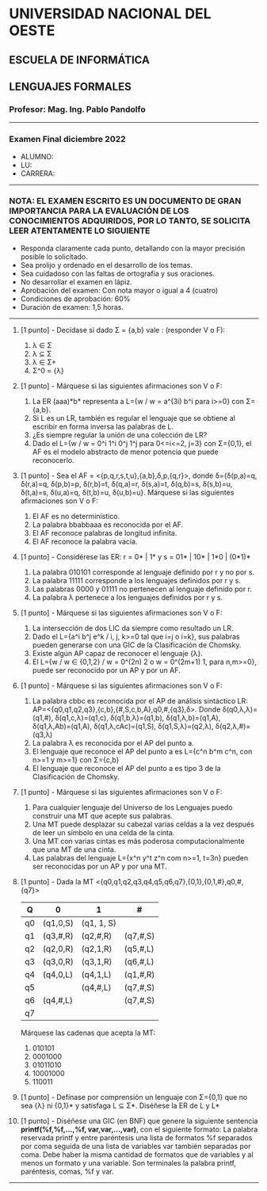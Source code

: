# UNIVERSIDAD NACIONAL DEL OESTE

## ESCUELA DE INFORMÁTICA

## LENGUAJES FORMALES

### Profesor: Mag. Ing. Pablo Pandolfo

---

### Examen Final diciembre 2022

* ALUMNO:  
* LU:
* CARRERA:

---

### NOTA: EL EXAMEN ESCRITO ES UN DOCUMENTO DE GRAN IMPORTANCIA PARA LA EVALUACIÓN DE LOS CONOCIMIENTOS ADQUIRIDOS, POR LO TANTO, SE SOLICITA LEER ATENTAMENTE LO SIGUIENTE

* Responda claramente cada punto, detallando con la mayor precisión posible lo solicitado.
* Sea prolijo y ordenado en el desarrollo de los temas.
* Sea cuidadoso con las faltas de ortografía y sus oraciones.
* No desarrollar el examen en lápiz.
* Aprobación del examen: Con nota mayor o igual a 4 (cuatro)
* Condiciones de aprobación: 60%
* Duración de examen: 1,5 horas.

---

1. [1 punto] - Decídase si dado Σ = {a,b} vale : (responder V o F):
    1. λ ∈ Σ
    1. λ ⊆ Σ
    1. λ ∈ Σ+
    1. Σ^0 = {λ}

1. [1 punto] - Márquese si las siguientes afirmaciones son V o F:
    1. La ER (aaa)\*b\* representa a L={w / w = a^(3i) b^i para i>=0} con Σ={a,b}.
    1. Si L es un LR, también es regular el lenguaje que se obtiene al escribir en forma inversa las palabras de L.
    1. ¿Es siempre regular la unión de una colección de LR?
    1. Dado el L={w / w = 0^i 1^i 0^j 1^j para 0<=i<=2, j=3} con Σ={0,1}, el AF es el modelo abstracto de menor potencia que puede reconocerlo.

1. [1 punto] - Sea el AF = <{p,q,r,s,t,u},{a,b},δ,p,{q,r}>, donde δ={δ(p,a)=q, δ(r,a)=q, δ(p,b)=p, δ(r,b)=t, δ(q,a)=r, δ(s,a)=t, δ(q,b)=s, δ(s,b)=u, δ(t,a)=s, δ(u,a)=q, δ(t,b)=u, δ(u,b)=u}. Márquese si las siguientes afirmaciones son V o F:
    1. El AF es no determinístico.
    1. La palabra bbabbaaa es reconocida por el AF.
    1. El AF reconoce palabras de longitud infinita.
    1. El AF reconoce la palabra vacía.

1. [1 punto] - Considérese las ER: r = 0\* | 1\* y s = 01\* | 10\* | 1\*0 | (0\*1)\*
    1. La palabra 010101 corresponde al lenguaje definido por r y no por s.
    1. La palabra 11111 corresponde a los lenguajes definidos por r y s.
    1. Las palabras 0000 y 01111 no pertenecen al lenguaje definido por r.
    1. La palabra λ pertenece a los lenguajes definidos por r y s.

1. [1 punto] - Márquese si las siguientes afirmaciones son V o F:
    1. La intersección de dos LIC da siempre como resultado un LR.
    1. Dado el L={a^i b^j e^k / i, j, k>=0 tal que i=j o i=k}, sus palabras pueden generarse con una GIC de la Clasificación de Chomsky.
    1. Existe algún AP capaz de reconocer el lenguaje {λ}.
    1. El L={w / w ∈ {0,1,2} / w = 0^(2n) 2 o w = 0^(2m+1) 1, para n,m>=0}, puede ser reconocido por un AP y por un AF.

1. [1 punto] - Márquese si las siguientes afirmaciones son V o F:
    1. La palabra cbbc es reconocida por el AP de análisis sintáctico LR: AP=<{q0,q1,q2,q3},{c,b},{#,S,c,b,A},q0,#,{q3},δ>. Donde δ(q0,λ,λ)=(q1,#), δ(q1,c,λ)=(q1,c), δ(q1,b,λ)=(q1,b), δ(q1,λ,b)=(q1,A), δ(q1,λ,Ab)=(q1,A), δ(q1,λ,cAc)=(q1,S), δ(q1,S,λ)=(q2,λ), δ(q2,λ,#)=(q3,λ)
    1. La palabra λ es reconocida por el AP del punto a.
    1. El lenguaje que reconoce el AP del punto a es L={c^n b^m c^n, con n>=1 y m>=1} con Σ={c,b}
    1. El lenguaje que reconoce el AP del punto a es tipo 3 de la Clasificación de Chomsky.

1. [1 punto] - Márquese si las siguientes afirmaciones son V o F:
    1. Para cualquier lenguaje del Universo de los Lenguajes puedo construir una MT que acepte sus palabras.
    1. Una MT puede desplazar su cabezal varias celdas a la vez después de leer un símbolo en una celda de la cinta.
    1. Una MT con varias cintas es más poderosa computacionalmente que una MT de una cinta.
    1. Las palabras del lenguaje L={x^n y^t z^n com n>=1, t=3n} pueden ser reconocidas por un AP y por una MT.

1. [1 punto] - Dada la MT <{q0,q1,q2,q3,q4,q5,q6,q7},{0,1},{0,1,#},q0,#,{q7}>

    | Q | 0 | 1 | # |
    | -- | -- | -- | -- |
    | q0 | (q1,0,S) | (q1, 1, S) | |
    | q1 | (q3,#,R) | (q2,#,R) | (q7,#,S) |
    | q2 | (q2,0,R) | (q2,1,R) | (q5,#,L) |
    | q3 | (q3,0,R) | (q3,1,R) | (q6,#,L) |
    | q4 | (q4,0,L) | (q4,1,L) | (q1,#,R) |
    | q5 | | (q4,#,L) | (q7,#,S) |
    | q6 | (q4,#,L) | | (q7,#,S) |
    | q7 | | | |

    Márquese las cadenas que acepta la MT:
    1. 010101
    1. 0001000
    1. 01011010
    1. 10001000
    1. 110011

1. [1 punto] - Defínase por comprensión un lenguaje con Σ={0,1} que no sea {λ} ni {0,1}* y satisfaga L ⊆ Σ\*. Diséñese la ER de L y L\*

1. [1 punto] - Diséñese una GIC (en BNF) que genere la siguiente sentencia **printf(%f,%f,...,%f, var,var,...,var)**, con el siguiente formato: La palabra reservada printf y entre paréntesis una lista de formatos %f separados por coma seguida de una lista de variables var también separadas por coma. Debe haber la misma cantidad de formatos que de variables y al menos un formato y una variable. Son terminales la palabra printf, paréntesis, comas, %f y var.

---
